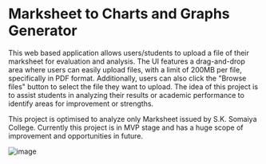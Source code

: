 # Marksheet to Charts and Graphs Generator

This web based application allows users/students to upload a file of their marksheet for evaluation and analysis. The UI features a drag-and-drop area where users can easily upload files, with a limit of 200MB per file, specifically in PDF format. Additionally, users can also click the "Browse files" button to select the file they want to upload. The idea of this project is to assist students in analyzing their results or academic performance to identify areas for improvement or strengths.

This project is optimised to analyze only Marksheet issued by S.K. Somaiya College. Currently this project is in MVP stage and has a huge scope of improvement and opportunities in future.


![image](https://github.com/user-attachments/assets/bc047718-a2c8-46a0-9f36-a6dc6e24191e)
